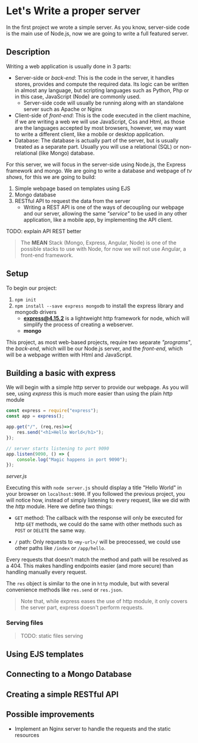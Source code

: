 # Let's Write a proper server
In the first project we wrote a simple server. As you know, server-side code is the main use of Node.js, now we are going to write a full featured server.

## Description
Writing a web application is usually done in 3 parts:
* Server-side or _back-end_: This is the code in the server, it handles stores, provides and compute the required data. Its logic can be written in almost any language, but scripting languages such as Python, Php or in this case, JavaScript (Node) are commonly used.
    * Server-side code will usually be running along with an standalone server such as Apache or Nginx
* Client-side of _front-end_: This is the code executed in the client machine, if we are writing a web we will use JavaScript, Css and Html, as those are the languages accepted by most browsers, however, we may want to write a different client, like a mobile or desktop application.
* Database: The database is actually part of the server, but is usually treated as a separate part. Usually you will use a relational (SQL) or non-relational (like Mongo) database.

For this server, we will focus in the server-side using Node.js, the Express framework and mongo. We are going to write a database and webpage of _tv shows_, for this we are going to build:
1. Simple webpage based on templates using EJS
2. Mongo database
3. RESTful API to request the data from the server
    * Writing a REST API is one of the ways of decoupling our webpage and our server, allowing the same _"service"_ to be used in any other application, like a mobile app, by implementing the API client.


TODO: explain API REST better

> The **MEAN** Stack (Mongo, Express, Angular, Node) is one of the possible stacks to use with Node, for now we will not use Angular, a front-end framework.

## Setup
To begin our project:
1. `npm init`
2. `npm install --save express mongodb` to install the express library and mongodb drivers
    * **express@4.15.2** is a lightweight http framework for node, which will simplify the process of creating a webserver.
    * **mongo**

This project, as most web-based projects, require two separate _"programs"_, the _back-end_, which will be our Node.js server, and the _front-end_, which will be a webpage written with Html and JavaScript.


## Building a basic with express
We will begin with a simple http server to provide our webpage. As you will see, using _express_ this is much more easier than using the plain _http_ module

```js
const express = require("express");
const app = express();

app.get("/", (req,res)=>{
    res.send("<h1>Hello World</h1>");
});

// server starts listening to port 9090
app.listen(9090, () => {
    console.log("Magic happens in port 9090");
});
```
_server.js_

Executing this with `node server.js` should display a title "Hello World" in your browser on `localhost:9090`. If you followed the previous project, you will notice how, instead of simply listening to every request, like we did with the _http_ module. Here we define two things:

* `GET` method: The callback with the response will only be executed for http `GET` methods, we could do the same with other methods such as `POST` or `DELETE` the same way.

* `/` path: Only requests to `<my-url>/` will be preocessed, we could use other paths like `/index` or `/app/hello`.

Every requests that doesn't match the method and path will be resolved as a 404. This makes handling endpoints easier (and more secure) than handling manually every request.

The `res` object is similar to the one in `http` module, but with several convenience methods like `res.send` or `res.json`.

> Note that, while express eases the use of http module, it only covers the server part, express doesn't perform requests.

### Serving files

> TODO: static files serving

## Using EJS templates


## Connecting to a Mongo Database


## Creating a simple RESTful API


## Possible improvements
* Implement an Nginx server to handle the requests and the static resources

